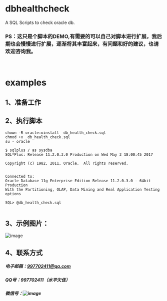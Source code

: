 # dbhealthcheck
  A SQL Scripts to check oracle db.
  
### PS：这只是个脚本的DEMO,有需要的可以自己对脚本进行扩展，我后期也会慢慢进行扩展，逐渐将其丰富起来，有问题和好的建议，也请欢迎咨询我。
  
# examples
## 1、准备工作


## 2、执行脚本
```
chown -R oracle:oinstall  db_health_check.sql
chmod +x  db_health_check.sql 
su - oracle 

$ sqlplus / as sysdba
SQL*Plus: Release 11.2.0.3.0 Production on Wed May 3 18:00:45 2017

Copyright (c) 1982, 2011, Oracle.  All rights reserved.


Connected to:
Oracle Database 11g Enterprise Edition Release 11.2.0.3.0 - 64bit Production
With the Partitioning, OLAP, Data Mining and Real Application Testing options

SQL> @db_health_check.sql


```


## 3、示例图片：
![image](https://github.com/DragonWujj/dbhealthcheck/blob/master/examples.png)


## 4、联系方式
##### 电子邮箱：997702411@qq.com
##### QQ号：997702411（水平欠佳）
##### 微信号：![image](https://github.com/DragonWujj/dbhealthcheck/blob/master/weixin.jpg)

